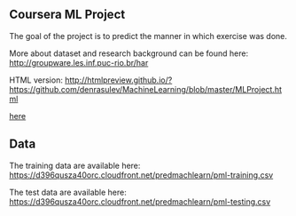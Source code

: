 ## Coursera ML Project

The goal of the project is to predict the manner in which exercise was done.

More about dataset and research background can be found here: http://groupware.les.inf.puc-rio.br/har

HTML version: http://htmlpreview.github.io/?https://github.com/denrasulev/MachineLearning/blob/master/MLProject.html

<a href="http://htmlpreview.github.io/?https://github.com/Oszkar/practicalmachinelearningclass/blob/master/writeup.html">here</a>

## Data 

The training data are available here: 
https://d396qusza40orc.cloudfront.net/predmachlearn/pml-training.csv

The test data are available here: 
https://d396qusza40orc.cloudfront.net/predmachlearn/pml-testing.csv

